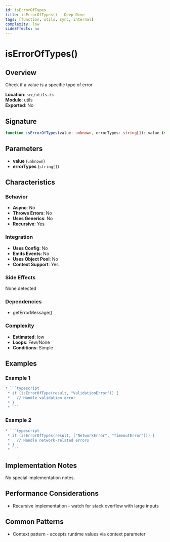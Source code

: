 ```yaml
---
id: isErrorOfTypes
title: isErrorOfTypes() - Deep Dive
tags: [function, utils, sync, internal]
complexity: low
sideEffects: no
---
```


# isErrorOfTypes()

## Overview
Check if a value is a specific type of error

**Location**: `src/utils.ts`  
**Module**: utils  
**Exported**: No  

## Signature
```typescript
function isErrorOfTypes(value: unknown, errorTypes: string[]): value is TryError
```

## Parameters
- **value** (`unknown`)
- **errorTypes** (`string[]`)

## Characteristics

### Behavior
- **Async**: No
- **Throws Errors**: No
- **Uses Generics**: No
- **Recursive**: Yes

### Integration
- **Uses Config**: No
- **Emits Events**: No
- **Uses Object Pool**: No
- **Context Support**: Yes

### Side Effects
None detected

### Dependencies
- getErrorMessage()

### Complexity
- **Estimated**: low
- **Loops**: Few/None
- **Conditions**: Simple


## Examples

### Example 1
```typescript
* ```typescript
 * if (isErrorOfType(result, "ValidationError")) {
 *   // Handle validation error
 * }
 * ```
```

### Example 2
```typescript
* ```typescript
 * if (isErrorOfTypes(result, ["NetworkError", "TimeoutError"])) {
 *   // Handle network-related errors
 * }
 * ```
```



## Implementation Notes
No special implementation notes.

## Performance Considerations
- Recursive implementation - watch for stack overflow with large inputs

## Common Patterns
- Context pattern - accepts runtime values via context parameter

